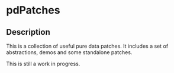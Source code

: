 pdPatches
===

Description
---
This is a collection of useful pure data patches.
It includes a set of abstractions, demos and some standalone patches.

This is still a work in progress. 
